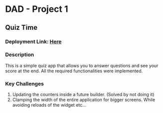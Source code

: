 # DAD - Project 1
## Quiz Time

### Deployment Link: [Here](https://gubo97000.github.io/DAD-P1/$FLUTTER_BASE_HREF#/)

### Description
This is a simple quiz app that allows you to answer questions and see your score at the end.
All the required functionalities were implemented.

### Key Challenges
1. Updating the counters inside a future builder. (Solved by not doing it)
2. Clamping the width of the entire application for bigger screens. While avoiding reloads of the widget etc... 